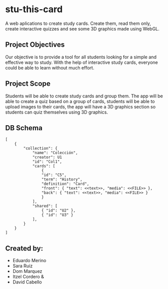 # stu-this-card

A web aplications to create study cards. Create them, read them only, create interactive quizzes and see some 3D graphics made using WebGL.

##  Project Objectives 
Our objective is to provide a tool for all students looking for a simple and effective way to study. With the help of interactive study cards, everyone could be able to learn without much effort. 

## Project Scope
Students will be able to create study cards and group them. The app will be able to create a quiz based on a group of cards, students will be able to upload images to their cards, the app will have a 3D graphics section so students can quiz themselves using 3D graphics. 

## DB Schema
````
[
	{
		"collection": {
			"name": "Colección",
			"creator": U1
			"id": "Col1",
			"cards": [
		 		{
				"id": "C5",
				"term": "History",
				"definition": "Card",
				"front": { "text": <<text>>, "media": <<FILE>> },
				"back": { "text": <<text>>, "media": <<FILE>> }
				}
			],
			"shared": [
				{ "id": "U2" },
				{ "id": "U3" }
			],
		}
	}
]
````

## Created by:
* Eduardo Merino
* Sara Ruiz
* Dom Marquez
* Itzel Cordero &
* David Cabello
